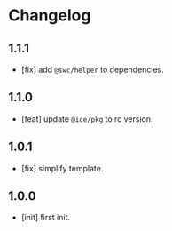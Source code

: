 # Changelog

## 1.1.1

- [fix] add `@swc/helper` to dependencies.
## 1.1.0

- [feat] update `@ice/pkg` to rc version.

## 1.0.1

- [fix] simplify template.

## 1.0.0

- [init] first init.

